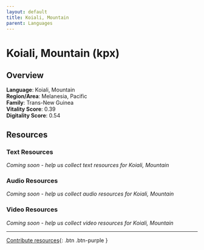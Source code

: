 ```yaml
---
layout: default
title: Koiali, Mountain
parent: Languages
---
```


# Koiali, Mountain (kpx)

## Overview

**Language**: Koiali, Mountain  
**Region/Area**: Melanesia, Pacific  
**Family**: Trans-New Guinea  
**Vitality Score**: 0.39  
**Digitality Score**: 0.54  

## Resources

### Text Resources
*Coming soon - help us collect text resources for Koiali, Mountain*

### Audio Resources
*Coming soon - help us collect audio resources for Koiali, Mountain*

### Video Resources
*Coming soon - help us collect video resources for Koiali, Mountain*

---

[Contribute resources](https://fairtrain.github.io/){: .btn .btn-purple }
